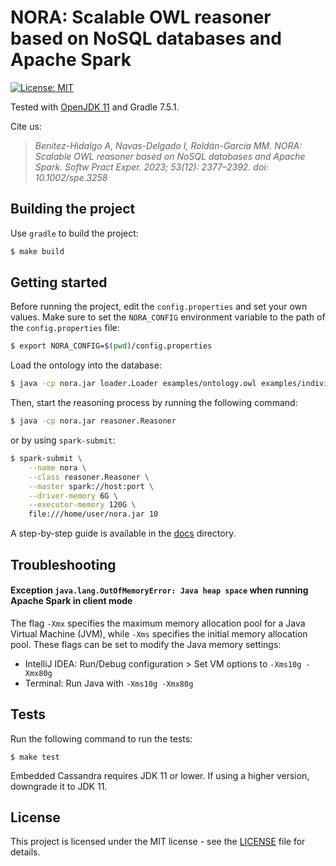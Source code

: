 # NORA: Scalable OWL reasoner based on NoSQL databases and Apache Spark

[![License: MIT](https://img.shields.io/badge/License-MIT-yellow.svg)](LICENSE)

Tested with [OpenJDK 11](https://docs.aws.amazon.com/corretto/latest/corretto-11-ug/generic-linux-install.html) and Gradle 7.5.1.

Cite us:
> _Benítez-Hidalgo A, Navas-Delgado I, Roldán-García MM. NORA: Scalable OWL reasoner based on NoSQL databases and Apache Spark. Softw Pract Exper. 2023; 53(12): 2377–2392. doi: 10.1002/spe.3258_
## Building the project

Use `gradle` to build the project:

```bash
$ make build
```

## Getting started

Before running the project, edit the `config.properties` and set your own values. Make sure to set the `NORA_CONFIG` environment variable to the path of the `config.properties` file:

```bash
$ export NORA_CONFIG=$(pwd)/config.properties
```

Load the ontology into the database:

```bash
$ java -cp nora.jar loader.Loader examples/ontology.owl examples/individuals/ http://w3id.org/examples/ontology.owl
```

Then, start the reasoning process by running the following command:

```bash
$ java -cp nora.jar reasoner.Reasoner
```

or by using `spark-submit`:

```bash
$ spark-submit \
    --name nora \
    --class reasoner.Reasoner \
    --master spark://host:port \
    --driver-memory 6G \
    --executor-memory 120G \
    file:///home/user/nora.jar 10
```

A step-by-step guide is available in the [docs](docs/README.md) directory.

## Troubleshooting

#### Exception `java.lang.OutOfMemoryError: Java heap space` when running Apache Spark in client mode 

The flag `-Xmx` specifies the maximum memory allocation pool for a Java Virtual Machine (JVM), while `-Xms` specifies the initial memory allocation pool. These flags can be set to modify the Java memory settings:

- IntelliJ IDEA: Run/Debug configuration > Set VM options to `-Xms10g -Xmx80g`
- Terminal: Run Java with `-Xms10g -Xmx80g`

## Tests

Run the following command to run the tests:

```console
$ make test
```

Embedded Cassandra requires JDK 11 or lower. If using a higher version, downgrade it to JDK 11.

## License

This project is licensed under the MIT license - see the [LICENSE](LICENSE) file for details.
